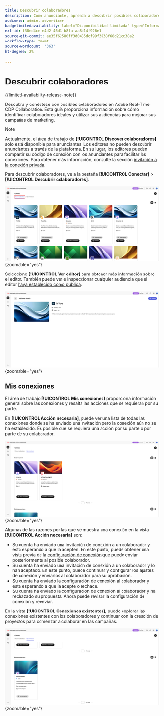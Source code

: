 ```yaml
---
title: Descubrir colaboradores
description: Como anunciante, aprenda a descubrir posibles colaboradores para trabajar con Adobe Real-Time CDP Collaboration
audience: admin, advertiser
badgelimitedavailability: label="Disponibilidad limitada" type="Informative" url="https://helpx.adobe.com/legal/product-descriptions/real-time-customer-data-platform-collaboration.html newtab=true"
exl-id: f38ed4ce-e4d2-46d3-b8fa-aa8d14f926e1
source-git-commit: ae35f62580ff3d0485dcf99f3638f68d21cc38a2
workflow-type: tm+mt
source-wordcount: '363'
ht-degree: 2%

---
```


# Descubrir colaboradores

{{limited-availability-release-note}}

Descubra y conéctese con posibles colaboradores en Adobe Real-Time CDP Collaboration. Esta guía proporciona información sobre cómo identificar colaboradores ideales y utilizar sus audiencias para mejorar sus campañas de marketing.

>[!NOTE]
>
>Actualmente, el área de trabajo de **[!UICONTROL Discover colaboradores]** solo está disponible para anunciantes. Los editores no pueden descubrir anunciantes a través de la plataforma. En su lugar, los editores pueden compartir su código de conexión con los anunciantes para facilitar las conexiones. Para obtener más información, consulte la sección [invitación a la conexión privada](./establishing-connections.md#private-connection-invite).

Para descubrir colaboradores, ve a la pestaña **[!UICONTROL Conectar]** > **[!UICONTROL Descubrir colaboradores]**.

![El tablero de [!UICONTROL Descubre colaboradores] en el espacio de trabajo de [!UICONTROL Connect].](/help/assets/connect/discover-collaborators/discover-collaborators.png){zoomable="yes"}

Seleccione **[!UICONTROL Ver editor]** para obtener más información sobre el editor. También puede ver e inspeccionar cualquier audiencia que el editor [haya establecido como pública](/help/guide/setup/onboard-audiences.md#metadata-visibility).

![Detalles de un editor individual](/help/assets/connect/discover-collaborators/view-publisher-profile.png){zoomable="yes"}

## Mis conexiones

El área de trabajo **[!UICONTROL Mis conexiones]** proporciona información general sobre las conexiones y resalta las acciones que se requieran por su parte.

En **[!UICONTROL Acción necesaria]**, puede ver una lista de todas las conexiones donde se ha enviado una invitación pero la conexión aún no se ha establecido. Es posible que se requiera una acción por su parte o por parte de su colaborador.

![Vista requerida para la acción en la pantalla Mis conexiones](/help/assets/connect/discover-collaborators/action-required-view.png){zoomable="yes"}

Algunas de las razones por las que se muestra una conexión en la vista **[!UICONTROL Acción necesaria]** son:

* Su cuenta ha enviado una invitación de conexión a un colaborador y está esperando a que la acepten. En este punto, puede obtener una vista previa de la [configuración de conexión](/help/guide/glossary.md#connection-settings) que puede enviar posteriormente al posible colaborador.
* Su cuenta ha enviado una invitación de conexión a un colaborador y lo han aceptado. En este punto, puede continuar y configurar los ajustes de conexión y enviarlos al colaborador para su aprobación.
* Su cuenta ha enviado la configuración de conexión al colaborador y está esperando a que la acepte o rechace.
* Su cuenta ha enviado la configuración de conexión al colaborador y ha rechazado su propuesta. Ahora puede revisar la configuración de conexión y reenviar.

En la vista **[!UICONTROL Conexiones existentes]**, puede explorar las conexiones existentes con los colaboradores y continuar con la creación de proyectos para comenzar a colaborar en las campañas.

![Vista de conexiones existentes en la pantalla Mis conexiones](/help/assets/connect/discover-collaborators/existing-connections-view.png){zoomable="yes"}
